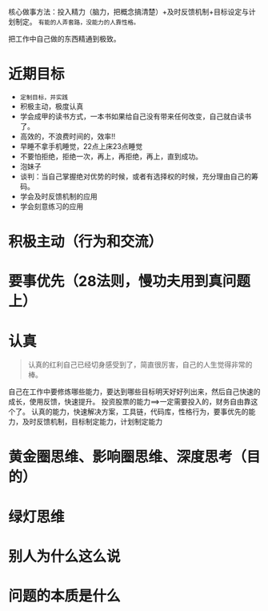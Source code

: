核心做事方法：投入精力（脑力，把概念搞清楚）+及时反馈机制+目标设定与计划制定。
`有能的人弄套路，没能力的人靠性格。`

把工作中自己做的东西精通到极致。

# 近期目标
- `定制目标，并实践`
- 积极主动，极度认真
- 学会成甲的读书方式，一本书如果给自己没有带来任何改变，自己就白读书了。
- 高效的，不浪费时间的，效率!!
- 早睡不拿手机睡觉，22点上床23点睡觉
- 不要怕拒绝，拒绝一次，再上，再拒绝，再上，直到成功。
- 泡妹子
- 谈判：当自己掌握绝对优势的时候，或者有选择权的时候，充分理由自己的筹码。
- 学会及时反馈机制的应用
- 学会刻意练习的应用

# 积极主动（行为和交流）
# 要事优先（28法则，慢功夫用到真问题上）
# 认真
> 认真的红利自己已经切身感受到了，简直很厉害，自己的人生觉得非常的棒。

自己在工作中要修炼哪些能力，要达到哪些目标明天好好列出来，然后自己快速的成长，使用反馈，快速提升。
投资股票的能力==>一定需要投入的，财务自由靠这个了。
认真的能力，快速解决方案，工具链，代码库，性格行为，要事优先的能力，及时反馈机制，目标制定能力，计划制定能力


# 黄金圈思维、影响圈思维、深度思考（目的）
# 绿灯思维
# 别人为什么这么说
# 问题的本质是什么